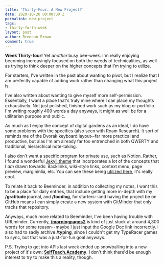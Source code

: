 ```yaml
---
title: 'Thirty-Four: A New Project?'
date: 2020-10-20 00:00:00 Z
permalink: new-project
tags:
- thirty-forth-week
layout: post
author: Brennan Brown
comment: true
---
```


**Week Thirty-four!** Yet *another* busy bee-week. I'm really enjoying becoming increasingly focused on both the weeds of technicalities, as well as trying to think deeper on the higher concepts that I'm trying to utilize.

For starters, I've written in the past about wanting to pivot, but I realize that I am perfectly capable of adding work rather than changing what this project is.

I've also written about wanting to give myself more self-permission. Essentially, I want a place that's truly mine where I can place my thoughts exhaustively. Not just polished, finished work such as my blog or portfolio. I'm writing roughly 400 words a day anyways, it might as well be for a utilitarian purpose and public.

As much as I enjoy the concept of digital gardens as an ideal, I do have some problems with the specifics (also seen with Roam Research). It sort of reminds me of the Dvorak keyboard layout--far more practical and productive, but alas I'm am already far too entrenched in both QWERTY and traditional, hierarchical note-taking. 

I also don't want a specific program for private use, such as Notion. Rather, I found a wonderful [Jekyll theme](https://github.com/raghuveerdotnet/simply-jekyll) that incorporates a lot of the concepts that I *am* drawn towards: Backlinks, wiki-style links, context menu, page preview, margininlia, etc. You can see these being [utilized here](https://simply-jekyll.netlify.app/posts/exploring-the-features-of-simply-jekyll), it's really cool.

To relate it back to Beeminder, in addition to collecting my notes, I want this to be a place for daily entries, that include getting more in-depth with my **/gratitude** journal, and **/foodlog**, for starters--and having the project be on GitHub means I can simply create a new system with GitMinder that only tracks that repository.

Anyways, much more related to Beeminder, I've been having trouble with URLminder. Currently, [**/morningpages2**](https://beeminder.com/brennanbrown/mornning-pages2) is kind of just stuck at around 4,300 words for some reason--maybe I just input the Google Doc link incorrectly. I also had to sadly archive **/typing**, since I couldn't get my TypeRacer games to sync, but that was a just-for-fun goal anyways.

P.S. Trying to get into APIs last week ended up snowballing into a new project of it's own: [**SelfTeach.Academy**](https://selfteach.academy/). I don't think there'd be enough interest to try to make this a reality, though.
